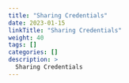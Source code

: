 ```yaml
---
title: "Sharing Credentials"
date: 2023-01-15
linkTitle: "Sharing Credentials"
weight: 40
tags: []
categories: []
description: >
  Sharing Credentials
---
```

